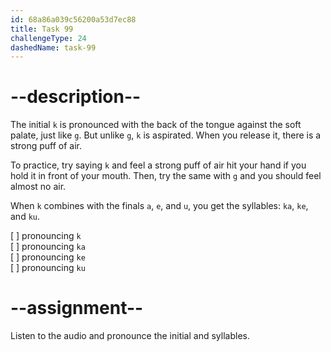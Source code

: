 ```yaml
---
id: 68a86a039c56200a53d7ec88
title: Task 99
challengeType: 24
dashedName: task-99
---
```


<!--SPEAKING-->

<!-- (Audio) A: k, ka, ke, ku -->

# --description--

The initial `k` is pronounced with the back of the tongue against the soft palate, just like `g`. But unlike `g`, `k` is aspirated. When you release it, there is a strong puff of air.

To practice, try saying `k` and feel a strong puff of air hit your hand if you hold it in front of your mouth. Then, try the same with `g` and you should feel almost no air. 

When `k` combines with the finals `a`, `e`, and `u`, you get the syllables: `ka`, `ke`, and `ku`.

[ ] pronouncing `k`  
[ ] pronouncing `ka`  
[ ] pronouncing `ke`  
[ ] pronouncing `ku`

# --assignment--

Listen to the audio and pronounce the initial and syllables.
